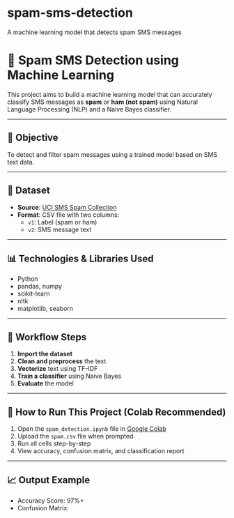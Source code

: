 # spam-sms-detection
A machine learning model that detects spam SMS messages
# 📱 Spam SMS Detection using Machine Learning

This project aims to build a machine learning model that can accurately classify SMS messages as **spam** or **ham (not spam)** using Natural Language Processing (NLP) and a Naive Bayes classifier.

---

## 🧠 Objective
To detect and filter spam messages using a trained model based on SMS text data.

---

## 📁 Dataset
- **Source**: [UCI SMS Spam Collection](https://archive.ics.uci.edu/ml/datasets/SMS+Spam+Collection)
- **Format**: CSV file with two columns:
  - `v1`: Label (spam or ham)
  - `v2`: SMS message text

---

## 📊 Technologies & Libraries Used
- Python
- pandas, numpy
- scikit-learn
- nltk
- matplotlib, seaborn

---

## 🔄 Workflow Steps

1. **Import the dataset**
2. **Clean and preprocess** the text
3. **Vectorize** text using TF-IDF
4. **Train a classifier** using Naive Bayes
5. **Evaluate** the model

---

## 📌 How to Run This Project (Colab Recommended)

1. Open the `spam_detection.ipynb` file in [Google Colab](https://colab.research.google.com/)
2. Upload the `spam.csv` file when prompted
3. Run all cells step-by-step
4. View accuracy, confusion matrix, and classification report

---

## 📈 Output Example

- Accuracy Score: 97%+
- Confusion Matrix:

